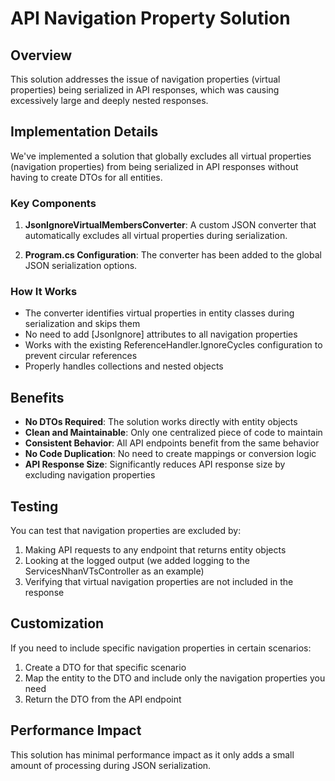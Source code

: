 # API Navigation Property Solution

## Overview

This solution addresses the issue of navigation properties (virtual properties) being serialized in API responses, which was causing excessively large and deeply nested responses. 

## Implementation Details

We've implemented a solution that globally excludes all virtual properties (navigation properties) from being serialized in API responses without having to create DTOs for all entities.

### Key Components

1. **JsonIgnoreVirtualMembersConverter**: A custom JSON converter that automatically excludes all virtual properties during serialization.

2. **Program.cs Configuration**: The converter has been added to the global JSON serialization options.

### How It Works

- The converter identifies virtual properties in entity classes during serialization and skips them
- No need to add [JsonIgnore] attributes to all navigation properties
- Works with the existing ReferenceHandler.IgnoreCycles configuration to prevent circular references
- Properly handles collections and nested objects

## Benefits

- **No DTOs Required**: The solution works directly with entity objects
- **Clean and Maintainable**: Only one centralized piece of code to maintain
- **Consistent Behavior**: All API endpoints benefit from the same behavior
- **No Code Duplication**: No need to create mappings or conversion logic
- **API Response Size**: Significantly reduces API response size by excluding navigation properties

## Testing

You can test that navigation properties are excluded by:

1. Making API requests to any endpoint that returns entity objects
2. Looking at the logged output (we added logging to the ServicesNhanVTsController as an example)
3. Verifying that virtual navigation properties are not included in the response

## Customization

If you need to include specific navigation properties in certain scenarios:

1. Create a DTO for that specific scenario
2. Map the entity to the DTO and include only the navigation properties you need
3. Return the DTO from the API endpoint

## Performance Impact

This solution has minimal performance impact as it only adds a small amount of processing during JSON serialization.
